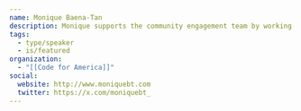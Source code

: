 ```yaml
---
name: Monique Baena-Tan
description: Monique supports the community engagement team by working closely with all the Brigades across the network. She leads the research efforts by developing human-centered design processes to identify organizational priorities and community needs. Monique moved to San Francisco from New York, where she was working with various non-profit organizations in developing more inclusive and engaging urban planning processes. Most recently, she supported the research phase of an interactive workshop toolkit at Center for Urban Pedagogy that aimed to educate communities on complicated policy issues. She also helped organize a network of anchoring institutions in Orange, New Jersey, to empower the community and provide channels for collaboration. She holds a Bachelors of Fine Arts in Printmaking and a Masters of Science in Design and Urban Ecologies from Parsons School of Design.
tags:
  - type/speaker
  - is/featured
organization:
  - "[[Code for America]]"
social:
  website: http://www.moniquebt.com
  twitter: https://x.com/moniquebt_
---
```

